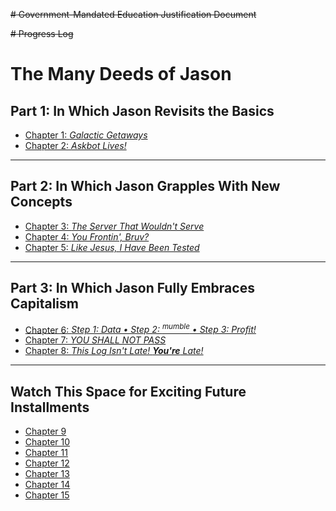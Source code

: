 ~~# Government-Mandated Education Justification Document~~

~~# Progress Log~~

# The Many Deeds of Jason

## Part 1: In Which Jason Revisits the Basics

- [Chapter 1: *Galactic Getaways*](logs/Week_01.md)
- [Chapter 2: *Askbot Lives!*](logs/Week_02.md)

---

## Part 2: In Which Jason Grapples With New Concepts

- [Chapter 3: *The Server That Wouldn't Serve*](logs/Week_03.md)
- [Chapter 4: *You Frontin', Bruv?*](logs/Week_04.md)
- [Chapter 5: *Like Jesus, I Have Been Tested*](logs/Week_05.md)

---

## Part 3: In Which Jason Fully Embraces Capitalism

- [Chapter 6: *Step 1: Data • Step 2: <sup>mumble</sup> • Step 3: Profit!*](logs/Week_06.md)
- [Chapter 7: *YOU SHALL NOT PASS*](logs/Week_07.md)
- [Chapter 8: *This Log Isn't Late! **You're** Late!*](logs/Week_08.md)

---

## Watch This Space for Exciting Future Installments

- [Chapter 9](logs/Week_09.md)
- [Chapter 10](logs/Week_10.md)
- [Chapter 11](logs/Week_11.md)
- [Chapter 12](logs/Week_12.md)
- [Chapter 13](logs/Week_13.md)
- [Chapter 14](logs/Week_14.md)
- [Chapter 15](logs/Week_15.md)
